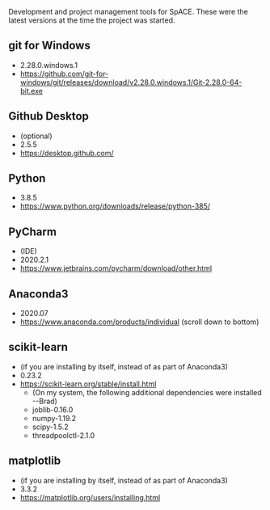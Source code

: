 Development and project management tools for SpACE.
These were the latest versions at the time the project was started.

## git for Windows
* 2.28.0.windows.1
* https://github.com/git-for-windows/git/releases/download/v2.28.0.windows.1/Git-2.28.0-64-bit.exe

## Github Desktop
* (optional)
* 2.5.5
* https://desktop.github.com/

## Python
* 3.8.5
* https://www.python.org/downloads/release/python-385/

## PyCharm
* (IDE)
* 2020.2.1
* https://www.jetbrains.com/pycharm/download/other.html

## Anaconda3
* 2020.07
* https://www.anaconda.com/products/individual (scroll down to bottom)

## scikit-learn
* (if you are installing by itself, instead of as part of Anaconda3)
* 0.23.2
* https://scikit-learn.org/stable/install.html
   * (On my system, the following additional dependencies were installed --Brad)
   * joblib-0.16.0
   * numpy-1.19.2
   * scipy-1.5.2
   * threadpoolctl-2.1.0

## matplotlib
* (if you are installing by itself, instead of as part of Anaconda3)
* 3.3.2
* https://matplotlib.org/users/installing.html